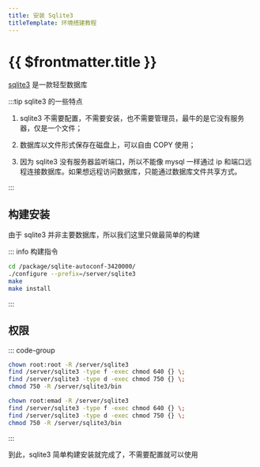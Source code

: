 ```yaml
---
title: 安装 Sqlite3
titleTemplate: 环境搭建教程
---
```


# {{ $frontmatter.title }}

[sqlite3](https://www.sqlite.org) 是一款轻型数据库

:::tip sqlite3 的一些特点

1. sqlite3 不需要配置，不需要安装，也不需要管理员，最牛的是它没有服务器，仅是一个文件；

2. 数据库以文件形式保存在磁盘上，可以自由 COPY 使用；

3. 因为 sqlite3 没有服务器监听端口，所以不能像 mysql 一样通过 ip 和端口远程连接数据库。如果想远程访问数据库，只能通过数据库文件共享方式。

:::

## 构建安装

由于 sqlite3 并非主要数据库，所以我们这里只做最简单的构建

::: info 构建指令

```bash
cd /package/sqlite-autoconf-3420000/
./configure --prefix=/server/sqlite3
make
make install
```

:::

## 权限

::: code-group

```bash [部署]
chown root:root -R /server/sqlite3
find /server/sqlite3 -type f -exec chmod 640 {} \;
find /server/sqlite3 -type d -exec chmod 750 {} \;
chmod 750 -R /server/sqlite3/bin
```

```bash [开发]
chown root:emad -R /server/sqlite3
find /server/sqlite3 -type f -exec chmod 640 {} \;
find /server/sqlite3 -type d -exec chmod 750 {} \;
chmod 750 -R /server/sqlite3/bin
```

:::

到此，sqlite3 简单构建安装就完成了，不需要配置就可以使用
